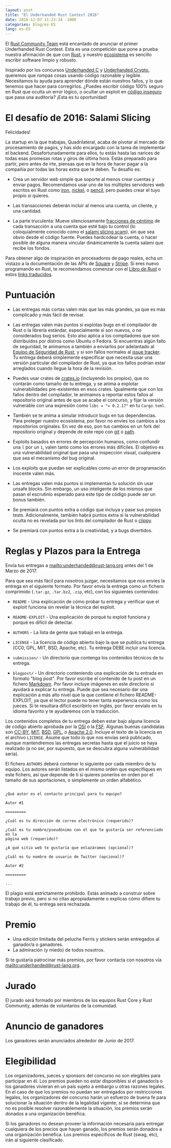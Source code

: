 ```yaml
---
layout: post
title: "El Underhanded Rust Contest 2016"
date: 2016-12-07 11:23:34 -1000
categories: blog/es-ES
lang: es-ES
---
```


El [Rust Community Team](https://community.rs) está encantado de anunciar el
primer Underhanded Rust Contest. Esta es una competición que pone a prueba
nuestra afirmación de que con [Rust](https://www.rust-lang.org/), y nuestro
[ecosistema](https://crates.io/) es sencillo escribir software limpio y robusto.

Inspirado por los concursos [Underhanded C](http://www.underhanded-c.org/)
y [Underhanded Crypto](https://underhandedcrypto.com/), queremos que rompas
cosas usando código razonable y legible. Necesitamos tu ayuda para aprender
dónde están nuestros fallos, y lo que tenemos que hacer para corregirlos.
¿Puedes escribir código 100% seguro en Rust que oculta un error lógico,
o ocultar un exploit en [código
inseguro](https://doc.rust-lang.org/book/unsafe.html) que pasa una auditoría?
¡Esta es tu oportunidad!

# El desafío de 2016: Salami Slicing

Felicidades!

La startup en la que trabajas, Quadrilateral, acaba de pivotar al mercado de
procesamiento de pagos, y has sido encargado con la tarea de implementar el
backend.
Desafortunadamente para ellos, tu estás hasta las narices de todas esas promesas
rotas y giros de última hora. Estás preparado para partir, pero antes de irte,
piensas que es la hora de hacer pagar a la compañía por todas las horas extra
que te deben.
Tu desafío es:

 * Crea un servidor web simple que soporte al menos crear cuentas y enviar
   pagos. Recomendamos usar uno de los múltiples servidores web escritos en Rust
   como [iron](https://crates.io/crates/iron),
   [nickel](https://crates.io/crates/nickel),
   o [pencil](https://crates.io/crates/pencil), pero puedes crear el tuyo propio
   si quieres.

 * Las transacciones deberán incluir al menos una cuenta, un cliente, y una
   cantidad.

 * La parte truculenta: Mueve silenciosamente [fracciones de
   céntimo](https://en.wikipedia.org/wiki/Office_Space) de cada transacción
   a una cuenta que esté bajo tu control (lo coloquialmente conocido como el
   [salami slicing scam](https://en.wikipedia.org/wiki/Salami_slicing)), sin que
   sea obvio desde el código fuente. Puedes hardcodear la cuenta, o hacer
   posible de alguna manera vincular dinámicamente la cuenta salami que recibe
   los fondos.

Para obtener algo de inspiración en procesadores de pago reales, echa un vistazo
a la documentación de las APIs de
[Square](https://docs.connect.squareup.com/api/connect/v2/)
y [Stripe](https://stripe.com/docs/api). Si eres nuevo programando en Rust, te
recomendamos comenzar con el [Libro de Rust](https://doc.rust-lang.org/book/)
o estos [links
traducidos](https://github.com/ctjhoa/rust-learning#locale-links).

# Puntuación

 * Las entregas más cortas valen más que las más grandes, ya que es más
   complicado y más fácil de revisar.

 * Las entregas valen más puntos si explotas bugs en el compilador de Rust o la
   librería estándar, especialmente si son nuevos, o no considerados bug serios.
   Esto also aplica a los compiladores que son distribuidos por distros como
   Ubuntu o Fedora. Si encuentras algún fallo de seguridad, te animamos
   a también a enviarlos por adelantado al [Equipo de Seguridad de
   Rust](https://www.rust-lang.org/en-US/security.html), y si son fallos
   normales al [issue tracker](https://github.com/rust-lang/rust/issues). Tu
   entrega deberá simplemente especificar que necesita usar una versión
   particular del compilador de Rust, ya que los fallos podrían estar arreglados
   cuando llegue la hora de la revisión.

 * Puedes usar crates de [crates.io](https://crates.io) (incluyendo los
   propios), que no contarán como tamaño de tu entrega, y se anima a explotar
   vulnerabilidades pre-existentes en esos crates. Igualmente que con los fallos
   dentro del compilador, te animamos a reportar estos fallos al repositorio
   original antes de que se acabe el concurso, y fijar la versión vulnerable con
   una expresión como `libc = "= 0.2.17"` en tu `Cargo.toml`.

 * También se te anima a simular introducir bugs en tus dependencias. Para
   proteger nuestro ecosistema, por favor no envíes los cambios a los
   repositorios originales. En vez de eso, pon tus cambios en un fork del
   repositorio original y depende de este repo con
   [git](http://doc.crates.io/specifying-dependencies.html#specifying-dependencies-from-git-repositories)
   o
   [path](http://doc.crates.io/specifying-dependencies.html#specifying-path-dependencies).

 * Exploits basados en errores de percepción humanos, como confundir una `l` por
   un `1`, valen tanto como los errores más difíciles. El objetivo es una
   vulnerabilidad original que pasa una inspección visual, cualquiera que sea el
   mecanismo del bug original.

 * Los exploits que puedan ser explicables como un error de programación
   inocente valen más.

 * Las entregas valen más puntos si implementas tu solución sin usar unsafe
   blocks. Sin embargo, un uso inteligente de los mismos que pasan el escrutinio
   esperado para este tipo de código puede ser un bonus también.

 * Se premiará con puntos extra a código que incluya y pase sus propios tests.
   Adicionalmente, también habrá puntos extra si la vulnerabilidad oculta no es
   revelada por los lints del compilador de Rust
   o [clippy](https://github.com/Manishearth/rust-clippy).

 * Se premiará con puntos extra a la creatividad, y a bugs divertidos.

# Reglas y Plazos para la Entrega

Envía tus entregas a <mailto:underhanded@rust-lang.org> antes del 1 de Marzo
de 2017.

Para que sea más fácil para nosotros juzgar, necesitamos que nos envíes la
entrega en el siguiente formato. Por favor envía la entrega como un fichero
comprimido (`.tar.gz`, `.tar.bz2`, `.zip`, etc), con los siguientes contenidos:

 * `README` - Una explicación de cómo probar tu entrega y verificar que el
   exploit funciona sin revelar la técnica del exploit.

 * `README-EXPLOIT` - Una explicación de porqué tu exploit funciona y porqué es
   difícil de detectar.

 * `AUTHORS` - La lista de gente que trabajó en la entrega.

 * `LICENSE` - La licencia de código abierto bajo la que se publica tu entrega
   (CC0, GPL, MIT, BSD, Apache, etc). Tu entrega DEBE incluir una licencia.

 * `submission/` - Un directorio que contenga los contenidos técnicos de tu
   entrega.

 * `blogpost/` - Un directorio conteniendo una explicación de tu entrada en
   formato "blog post". Por favor escribe el contenido de tu post en un fichero
   [Markdown](https://daringfireball.net/projects/markdown/). Por favor incluye
   imágenes en este directorio si ayudará a explicar tu entrega. Puede que sea
   necesario dar una explicación a más alto nivel que la que contiene el fichero 
   README-EXPLOIT, ya que el lector puede no tener tanta experiencia como los
   jueces. Si te resultara difícil escribirlo en Inglés, por favor envíalo en tu
   idioma favorito y te ayudaremos con la traducción.

Los contenidos completos de tu entrega deben estar bajo alguna licencia de
código abierto aprobada por la [OSI](https://opensource.org/licenses) o la
[FSF](https://www.gnu.org/licenses/license-list.html). Algunas buenas candidatas
son [CC-BY](https://creativecommons.org/licenses/by/2.0/),
[MIT](https://opensource.org/licenses/MIT),
[BSD](https://opensource.org/licenses/BSD-3-Clause),
[GPL](https://www.gnu.org/licenses/gpl-3.0.en.html), o [Apache
2.0](https://www.apache.org/licenses/LICENSE-2.0). Incluye el texto de la
licencia en el archivo `LICENSE`. Asume que todo lo que nos envías será
publicado, aunque mantendremos las entregas secretas hasta que el juicio se haya
realizado (a no ser, por supuesto, que se descubra alguna vulnerabilidad seria).

El fichero `AUTHORS` deberá contener lo siguiente por cada miembro de tu equipo.
Los autores serán listados en el mismo orden que especifiques en este fichero,
así que depende de ti si quieres ponerlos en orden por el tamaño de sus
aportaciones, o simplemente un orden alfabético.

```

¿Qué autor es el contacto principal para tu equipo?

Autor #1

=========

¿Cuál es tu dirección de correo electrónico (requerido)?

¿Cuál es tu nombre/pseudónimo con el que te gustaría ser referenciado en la
página web (requerido)?

¿A qué sitio web te gustaría que enlazáramos (opcional)?

¿Cuál es tu nombre de usuario de Twitter (opcional)?

Autor #2

=========

...

```

El plagio está estrictamente prohibido. Estás animado a construir sobre trabajo
previo, pero si no citas apropiadamente o explicas cómo difiere tu trabajo de
él, tu entrega será rechazada.

# Premio

 * Una edición limitada del peluche Ferris y stickers serán entregados al
   ganador/a o ganadores.
 * La admiración (y miedo) de todos nosotros.

Si te gustaría patrocinar más premios, por favor contacta con nosotros vía
<mailto:underhanded@rust-lang.org>.

# Jurado

El jurado será formado por miembros de los equipos Rust Core y Rust Community,
además de voluntarios de la comunidad.

# Anuncio de ganadores

Los ganadores serán anunciados alrededor de Junio de 2017.

# Elegibilidad

Los organizadores, jueces y sponsors del concurso no son elegibles para
participar en él. Los premios pueden no estar disponibles si el ganador/a o los
ganadores vivieran en un país sujeto a embargo u otras razones legales. En el
caso de que los premios no puedan ser entregados por restricciones legales, los
organizadores del concurso harán un esfuerzo de buena fe para solucionar la
situación dentro de la legalidad vigente; si se determina que no es posible
resolver razonablemente la situación, los premios serán donados a una
organización benéfica.

Si los ganadores no desean proveer la información necesaria para entregar
cualquiera de los precios que hayan ganado, los premios serán donados a una
organización benéfica. Los premios específicos de Rust (swag, etc), irán al
siguiente clasificado.
